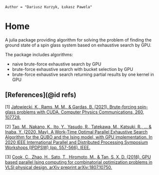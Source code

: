 
```@meta
Author = "Dariusz Kurzyk, Łukasz Pawela"
```

# Home

A julia package providing algorithm for solving the problem of finding the ground state of a spin glass system based on exhaustive search by GPU. 

The package includes algorithms:
- naive brute-force exhaustive search by GPU
- brute-force exhaustive search with bucket selection by GPU
- brute-force exhaustive search returning partial results by one kernel in GPU

## [References](@id refs)

[1] [Jałowiecki, K., Rams, M. M., & Gardas, B. (2021). Brute-forcing spin-glass problems with CUDA. Computer Physics Communications, 260, 107728.](https://arxiv.org/pdf/1904.03621.pdf)

[2] [Tao, M., Nakano, K., Ito, Y., Yasudo, R., Tatekawa, M., Katsuki, R., ... & Inaba, Y. (2020, May). A Work-Time Optimal Parallel Exhaustive Search Algorithm for the QUBO and the Ising model, with GPU implementation. In 2020 IEEE International Parallel and Distributed Processing Symposium Workshops (IPDPSW) (pp. 557-566). IEEE.](https://sci-hub.se/10.1109/ipdpsw50202.2020.00098)

[3] [Cook, C., Zhao, H., Sato, T., Hiromoto, M., & Tan, S. X. D. (2018). GPU based parallel Ising computing for combinatorial optimization problems in VLSI physical design. arXiv preprint arXiv:1807.10750.](https://arxiv.org/pdf/1807.10750.pdf)